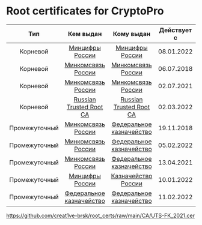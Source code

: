 # Root certificates for CryptoPro

Тип|Кем выдан|Кому выдан|Действует с|Действует по
:---:|:---:|:---:|:---:|:---:
Корневой|[Минцифры России](https://github.com/creat1ve-brsk/root_certs/raw/main/root/kornevoi_mincif.cer)|[Минцифры России](https://github.com/creat1ve-brsk/root_certs/raw/main/root/kornevoi_mincif.cer)|08.01.2022|08.01.2040
Корневой|[Минкомсвязь России](https://github.com/creat1ve-brsk/root_certs/raw/main/root/mincomsvyaz_01.07.2036.cer)|[Минкомсвязь России](https://github.com/creat1ve-brsk/root_certs/raw/main/root/mincomsvyaz_01.07.2036.cer)|06.07.2018|01.07.2036
Корневой|[Минкомсвязь России](https://github.com/creat1ve-brsk/root_certs/raw/main/root/new_root_2021.cer)|[Минкомсвязь России](https://github.com/creat1ve-brsk/root_certs/raw/main/root/new_root_2021.cer)|02.07.2021|02.07.2039
Корневой|[Russian Trusted Root CA](https://github.com/creat1ve-brsk/root_certs/raw/main/root/rootca_ssl_rsa2022.cer)|[Russian Trusted Root CA](https://github.com/creat1ve-brsk/root_certs/raw/main/root/rootca_ssl_rsa2022.cer)|02.03.2022|28.02.2032
Промежуточный|[Минкомсвязь России](https://github.com/creat1ve-brsk/root_certs/raw/main/root/mincomsvyaz_01.07.2036.cer)|[Федеральное казначейство](https://github.com/creat1ve-brsk/root_certs/raw/main/CA/fk_19.11.2033.cer)|19.11.2018|19.11.2033
Промежуточный|[Минкомсвязь России](https://github.com/creat1ve-brsk/root_certs/raw/main/root/mincomsvyaz_01.07.2036.cer)|[Федеральное казначейство](https://github.com/creat1ve-brsk/root_certs/raw/main/CA/uts-fk_2020.cer)|05.02.2022|05.02.2035
Промежуточный|[Минкомсвязь России](https://github.com/creat1ve-brsk/root_certs/raw/main/root/mincomsvyaz_01.07.2036.cer)|[Федеральное казначейство](https://github.com/creat1ve-brsk/root_certs/raw/main/CA/UTS-FK_2021.cer)|13.04.2021|13.04.2036
Промежуточный|[Минцифры России](https://github.com/creat1ve-brsk/root_certs/raw/main/root/kornevoi_mincif.cer)|[Казначейство России](https://github.com/creat1ve-brsk/root_certs/raw/main/CA/promej_mincif_ufk.cer)|10.01.2022|10.01.2037
Промежуточный|[Федеральное казначейство](https://github.com/creat1ve-brsk/root_certs/raw/main/CA/UTS-FK_2021.cer)|[Федеральное казначейство](https://github.com/creat1ve-brsk/root_certs/raw/main/CA/sufd.budget.gov.ru.cer)|11.02.2022|11.05.2023

https://github.com/creat1ve-brsk/root_certs/raw/main/CA/UTS-FK_2021.cer
